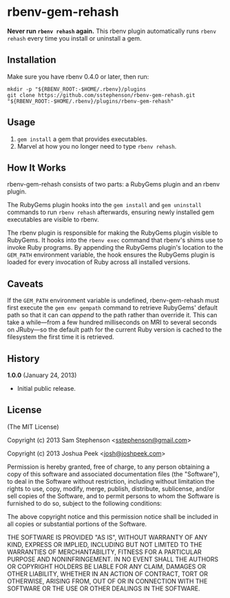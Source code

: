 # rbenv-gem-rehash

**Never run `rbenv rehash` again.** This rbenv plugin automatically
runs `rbenv rehash` every time you install or uninstall a gem.

## Installation

Make sure you have rbenv 0.4.0 or later, then run:

    mkdir -p "${RBENV_ROOT:-$HOME/.rbenv}/plugins
    git clone https://github.com/sstephenson/rbenv-gem-rehash.git "${RBENV_ROOT:-$HOME/.rbenv}/plugins/rbenv-gem-rehash"

## Usage

1. `gem install` a gem that provides executables.
2. Marvel at how you no longer need to type `rbenv rehash`.

## How It Works

rbenv-gem-rehash consists of two parts: a RubyGems plugin and an rbenv
plugin.

The RubyGems plugin hooks into the `gem install` and `gem uninstall`
commands to run `rbenv rehash` afterwards, ensuring newly installed
gem executables are visible to rbenv.

The rbenv plugin is responsible for making the RubyGems plugin visible
to RubyGems. It hooks into the `rbenv exec` command that rbenv's shims
use to invoke Ruby programs. By appending the RubyGems plugin's
location to the `GEM_PATH` environment variable, the hook ensures the
RubyGems plugin is loaded for every invocation of Ruby across all
installed versions.

## Caveats

If the `GEM_PATH` environment variable is undefined, rbenv-gem-rehash
must first execute the `gem env gempath` command to retrieve RubyGems'
default path so that it can can *append* to the path rather than
override it. This can take a while—from a few hundred milliseconds on
MRI to several seconds on JRuby—so the default path for the current
Ruby version is cached to the filesystem the first time it is
retrieved.

## History

**1.0.0** (January 24, 2013)

* Initial public release.

## License

(The MIT License)

Copyright (c) 2013 Sam Stephenson <<sstephenson@gmail.com>>

Copyright (c) 2013 Joshua Peek <<josh@joshpeek.com>>

Permission is hereby granted, free of charge, to any person obtaining
a copy of this software and associated documentation files (the
"Software"), to deal in the Software without restriction, including
without limitation the rights to use, copy, modify, merge, publish,
distribute, sublicense, and/or sell copies of the Software, and to
permit persons to whom the Software is furnished to do so, subject to
the following conditions:

The above copyright notice and this permission notice shall be
included in all copies or substantial portions of the Software.

THE SOFTWARE IS PROVIDED "AS IS", WITHOUT WARRANTY OF ANY KIND,
EXPRESS OR IMPLIED, INCLUDING BUT NOT LIMITED TO THE WARRANTIES OF
MERCHANTABILITY, FITNESS FOR A PARTICULAR PURPOSE AND
NONINFRINGEMENT. IN NO EVENT SHALL THE AUTHORS OR COPYRIGHT HOLDERS BE
LIABLE FOR ANY CLAIM, DAMAGES OR OTHER LIABILITY, WHETHER IN AN ACTION
OF CONTRACT, TORT OR OTHERWISE, ARISING FROM, OUT OF OR IN CONNECTION
WITH THE SOFTWARE OR THE USE OR OTHER DEALINGS IN THE SOFTWARE.
